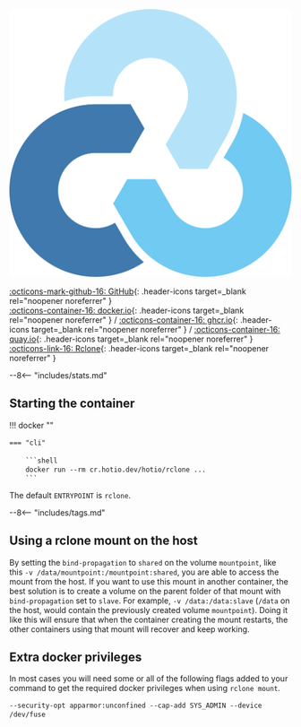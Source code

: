 <div class="image-logo"><img src="/img/image-logos/rclone.svg" alt="logo"></div>

[:octicons-mark-github-16: GitHub](https://github.com/hotio/rclone){: .header-icons target=_blank rel="noopener noreferrer" }  
[:octicons-container-16: docker.io](https://hub.docker.com/r/hotio/rclone){: .header-icons target=_blank rel="noopener noreferrer" }
 / [:octicons-container-16: ghcr.io](https://github.com/orgs/hotio/packages/container/package/rclone){: .header-icons target=_blank rel="noopener noreferrer" }
 / [:octicons-container-16: quay.io](https://quay.io/repository/hotio/rclone){: .header-icons target=_blank rel="noopener noreferrer" }  
[:octicons-link-16: Rclone](https://github.com/rclone/rclone){: .header-icons target=_blank rel="noopener noreferrer" }  

--8<-- "includes/stats.md"

## Starting the container

!!! docker ""

    === "cli"

        ```shell
        docker run --rm cr.hotio.dev/hotio/rclone ...
        ```

The default `ENTRYPOINT` is `rclone`.

--8<-- "includes/tags.md"

## Using a rclone mount on the host

By setting the `bind-propagation` to `shared` on the volume `mountpoint`, like this `-v /data/mountpoint:/mountpoint:shared`, you are able to access the mount from the host. If you want to use this mount in another container, the best solution is to create a volume on the parent folder of that mount with `bind-propagation` set to `slave`. For example, `-v /data:/data:slave` (`/data` on the host, would contain the previously created volume `mountpoint`). Doing it like this will ensure that when the container creating the mount restarts, the other containers using that mount will recover and keep working.

## Extra docker privileges

In most cases you will need some or all of the following flags added to your command to get the required docker privileges when using `rclone mount`.

```shell
--security-opt apparmor:unconfined --cap-add SYS_ADMIN --device /dev/fuse
```
